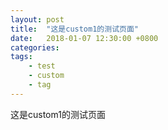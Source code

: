 ```yaml
---
layout: post
title:  "这是custom1的测试页面"
date:   2018-01-07 12:30:00 +0800
categories: 
tags: 
    - test
    - custom
    - tag
---
```



这是custom1的测试页面
